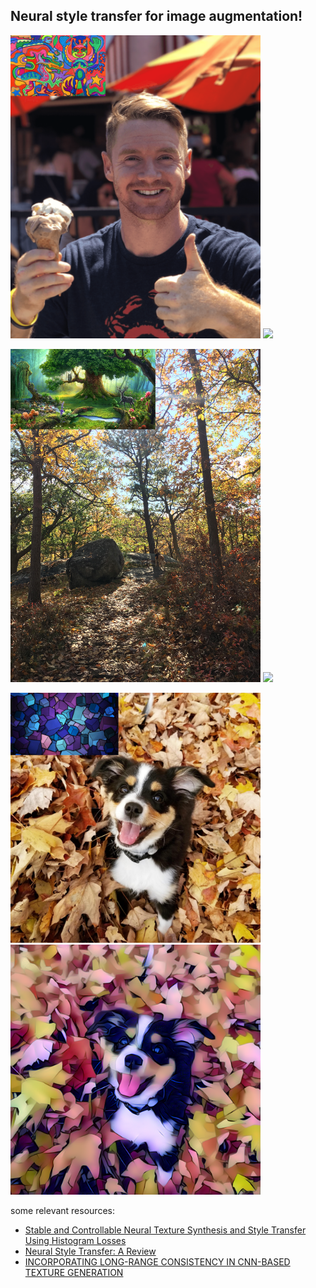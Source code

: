 ## Neural style transfer for image augmentation!

<p float="left"> 
  <img src="/assets/sean_start.png" width="400" /> 
  <img src="/assets/sean_mayan.png" width="400" />
</p>

<p float="left"> 
  <img src="/assets/nature.jpg" width="400" /> 
  <img src="/assets/forest_layla.png" width="400" />
</p>

<p float="left"> 
  <img src="/assets/kona.jpg" width="400" /> 
  <img src="/assets/kona_styled.png" width="400" />
</p>

some relevant resources:
- [Stable and Controllable Neural Texture Synthesis and Style Transfer Using Histogram Losses](https://arxiv.org/pdf/1701.08893.pdf)
- [Neural Style Transfer: A Review](https://arxiv.org/pdf/1705.04058.pdf)
- [INCORPORATING LONG-RANGE CONSISTENCY IN CNN-BASED TEXTURE GENERATION](https://arxiv.org/pdf/1606.01286.pdf)
